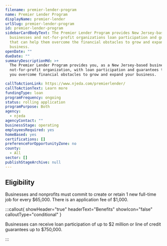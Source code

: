 ```yaml
---
filename: premier-lender-program
name: Premier Lender Program
displayName: premier-lender
urlSlug: premier-lender-program
id: premier-lender-program
sidebarCardBodyText: The Premier Lender Program provides New Jersey-based
  businesses and not-for-profit organizations loan participation and guarantees
  that can help them overcome the financial obstacles to grow and expand their
  business.
openDate: ""
dueDate: ""
summaryDescriptionMd: >+
  The Premier Lender Program provides you, as a New Jersey-based business or
  not-for-profit organization, with loan participation and guarantees to help
  you overcome financial obstacles to grow and expand your business.

callToActionLink: https://www.njeda.com/premierlender/
callToActionText: Learn more
fundingType: loan
programFrequency: ongoing
status: rolling application
programPurpose: Both
agency:
  - njeda
agencyContact: ""
businessStage: operating
employeesRequired: yes
homeBased: yes
certifications: []
preferenceForOpportunityZone: no
county:
  - All
sector: []
publishStageArchive: null
---
```


## Eligibility

Businesses and nonprofits must commit to create or retain 1 new full-time job for every $65,000. There is an application fee of $1,000.

:::callout{ showHeader="true" headerText="Benefits" showIcon="false" calloutType="conditional" }

Businesses can receive loan participation of up to $2 million or line of credit guarantees up to $750,000.

:::
